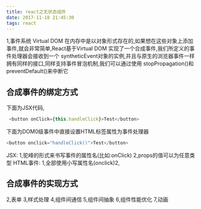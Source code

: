```yaml
---
title: react之无状态组件
date: 2017-11-18 21:45:30
tags: react
---
```


1,事件系统
Virtual DOM 在内存中是以对象形式存在的,如果想在这些对象上添加事件,就会非常简单,React基于Virtual DOM 实现了一个合成事件,我们所定义的事件处理器会接收到一个 syntheticEvent对象的实例,并且与原生的浏览器事件一样拥有同样的接口,同样支持事件冒泡机制,我们可以通过使用 stopPropagation()和 preventDefault()来中断它
## 合成事件的绑定方式
下面为JSX代码,
```js
 <button onClick={this.handleClick}>Test</button>
```
下面为DOM0级事件中直接设置HTML标签属性为事件处理器
```js
<button onclick="handleClick()">Test</button>
```
JSX: 1,驼峰的形式来书写事件的属性名(比如:onClick) 2,props的值可以为任意类型
HTML事件: 1,全部使用小写属性名(onclick)2,

## 合成事件的实现方式
2,表单
3,样式处理
4,组件间通信
5,组件间抽象
6,组件性能优化
7,动画
